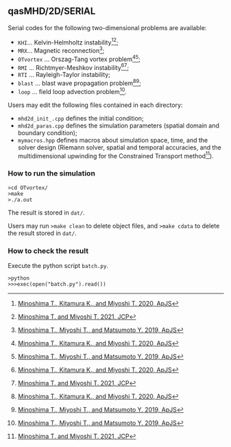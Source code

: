 ## qasMHD/2D/SERIAL
Serial codes for the following two-dimensional problems are available:
- `KHI`... Kelvin-Helmholtz instability[^1][^2];
- `MRX`... Magnetic reconnection[^3];
- `OTvortex` ... Orszag-Tang vortex problem[^1][^3];
- `RMI` ... Richtmyer-Meshkov instability[^1][^2];
- `RTI` ... Rayleigh-Taylor instability;
- `blast` ... blast wave propagation problem[^1][^3];
- `loop` ... field loop advection problem[^3].

Users may edit the following files contained in each directory:
- `mhd2d_init_.cpp` defines the initial condition;
- `mhd2d_paras.cpp` defines the simulation parameters (spatial domain and boundary condition);
- `mymacros.hpp` defines macros about simulation space, time, and the solver design (Riemann solver, spatial and temporal accuracies, and the multidimensional upwinding for the Constrained Transport method[^2]).

### How to run the simulation
```
>cd OTvortex/
>make
>./a.out
```

The result is stored in `dat/`.

Users may run `>make clean` to delete object files, and `>make cdata` to delete the result stored in `dat/`.

### How to check the result
Execute the python script `batch.py`.
```
>python
>>>exec(open("batch.py").read())
```

[^1]: [Minoshima T., Kitamura K., and Miyoshi T. 2020, ApJS](https://iopscience.iop.org/article/10.3847/1538-4365/ab8aee/meta)
[^2]: [Minoshima T. and Miyoshi T. 2021, JCP](https://www.sciencedirect.com/science/article/pii/S0021999121005349)
[^3]: [Minoshima T., Miyoshi T., and Matsumoto Y. 2019, ApJS](https://iopscience.iop.org/article/10.3847/1538-4365/ab1a36/meta)
